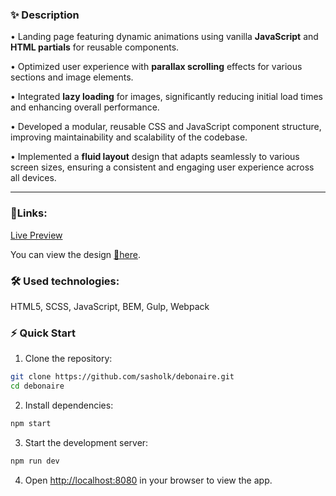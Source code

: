 ### **✨ Description**  

• Landing page featuring dynamic animations using vanilla **JavaScript** and **HTML partials** for reusable components.  

• Optimized user experience with **parallax scrolling** effects for various sections and image elements.  

• Integrated **lazy loading** for images, significantly reducing initial load times and enhancing overall performance.  

• Developed a modular, reusable CSS and JavaScript component structure, improving maintainability and scalability of the codebase. 

• Implemented a **fluid layout** design that adapts seamlessly to various screen sizes, ensuring a consistent and engaging user experience across all devices.

---
### **🔗Links:**

[Live Preview](https://sasholk.github.io/debonaire/dist/index.html)

You can view the design [🎨here](https://www.figma.com/design/tEw4P9dGp3lJJgIf3xriqP/HairstylistLandingPage-(1)?node-id=0-2&node-type=frame&t=80rZWWoEgDiIkewq-0). 

### **🛠️ Used technologies:** 

HTML5, SCSS, JavaScript, BEM, Gulp, Webpack

### **⚡ Quick Start**

1. Clone the repository:
    
```bash
git clone https://github.com/sasholk/debonaire.git
cd debonaire
```
    
2. Install dependencies:
    
```bash
npm start
```
    
3. Start the development server:
    
```bash
npm run dev
```
    
4. Open [http://localhost:8080](http://localhost:8080) in your browser to view the app.
